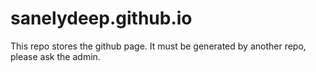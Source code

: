 # sanelydeep.github.io

This repo stores the github page. It must be generated by another repo, please ask the admin.
